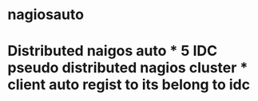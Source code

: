 # nagiosauto
# Distributed naigos auto  * 5 IDC pseudo distributed nagios cluster * client auto regist to its belong to idc
